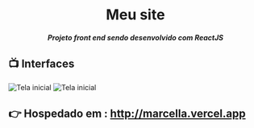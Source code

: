 <h1 align="center">Meu site</h1>
<h5 align="center"> Projeto front end sendo desenvolvido com ReactJS</h5>

## 📺  Interfaces

![Tela inicial](https://imgur.com/anEwcg7.png)
![Tela inicial](https://imgur.com/lPilZJn.png)



## 👉  Hospedado em : http://marcella.vercel.app
